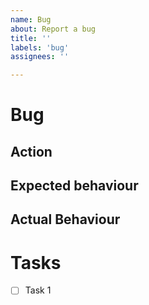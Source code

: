 ```yaml
---
name: Bug
about: Report a bug
title: ''
labels: 'bug'
assignees: ''

---
```


# Bug

## Action

## Expected behaviour

## Actual Behaviour

# Tasks
- [ ] Task 1
